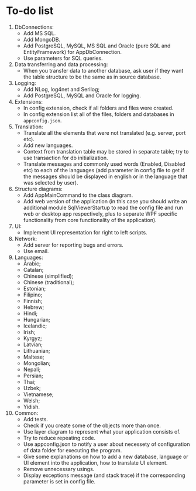 # To-do list 

1. DbConnections:
    - Add MS SQL. 
    - Add MongoDB. 
    - Add PostgreSQL, MySQL, MS SQL and Oracle (pure SQL and EntityFramework) for AppDbConnection. 
    - Use parameters for SQL queries. 
2. Data transferring and data processing: 
    - When you transfer data to another database, ask user if they want the table structure to be the same as in source database.  
3. Logging: 
    - Add NLog, log4net and Serilog; 
    - Add PostgreSQL, MySQL and Oracle for logging. 
4. Extensions: 
    - In config extension, check if all folders and files were created. 
    - In config extension list all of the files, folders and databases in `appconfig.json`. 
5. Translation: 
    - Translate all the elements that were not translated (e.g. server, port etc). 
    - Add new languages. 
    - Context from translation table may be stored in separate table; try to use transaction for db initialization. 
    - Translate messages and commonly used words (Enabled, Disabled etc) to each of the languages (add parameter in config file to get if the messages should be displayed in english or in the language that was selected by user). 
6. Structure diagrams:
    - Add AppMainCommand to the class diagram. 
    - Add web version of the application (in this case you should write an additional module SqlViewerStartup to read the config file and run web or desktop app respectively, plus to separate WPF specific functionality from core functionality of the application). 
7. UI: 
    - Implement UI representation for right to left scripts. 
8. Network: 
    - Add server for reporting bugs and errors. 
    - Use email. 
9. Languages: 
    - Arabic; 
    - Catalan; 
    - Chinese (simplified); 
    - Chinese (traditional); 
    - Estonian; 
    - Filipino; 
    - Finnish; 
    - Hebrew; 
    - Hindi; 
    - Hungarian; 
    - Icelandic; 
    - Irish; 
    - Kyrgyz; 
    - Latvian; 
    - Lithuanian; 
    - Maltese; 
    - Mongolian; 
    - Nepali; 
    - Persian; 
    - Thai; 
    - Uzbek;  
    - Vietnamese;  
    - Welsh; 
    - Yidish. 
10. Common: 
    - Add tests. 
    - Check if you create some of the objects more than once.
    - Use layer diagram to represent what your application consists of. 
    - Try to reduce repeating code. 
    - Use appconfig.json to notify a user about necessety of configuration of data folder for executing the program. 
    - Give some explanations on how to add a new database, language or UI element into the application, how to translate UI element. 
    - Remove unnecessary usings. 
    - Display exceptions message (and stack trace) if the corresponding parameter is set in config file. 
